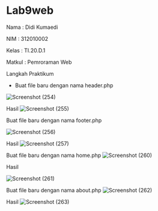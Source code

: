 # Lab9web
Nama    : Didi Kumaedi

NIM     : 312010002

Kelas   : TI.20.D.1

Matkul  : Pemroraman Web

Langkah Praktikum

- Buat file baru dengan nama header.php

![Screenshot (254)](https://user-images.githubusercontent.com/101849655/171981786-d2ebc0bf-20e3-458d-a7cd-9bfaa174f122.png)

Hasil
![Screenshot (255)](https://user-images.githubusercontent.com/101849655/171981791-ec68231f-e8fb-4156-88f8-08234a266e2b.png)

Buat file baru dengan nama footer.php

![Screenshot (256)](https://user-images.githubusercontent.com/101849655/171981792-4522fe40-aff1-4fb2-87d6-22d20918505d.png)

Hasil
![Screenshot (257)](https://user-images.githubusercontent.com/101849655/171981793-931d0505-ee1a-4d7d-a73d-588210bfec59.png)

Buat file baru dengan nama home.php
![Screenshot (260)](https://user-images.githubusercontent.com/101849655/171981794-b4a8d627-3618-45a9-b477-9835c203411c.png)

Hasil

![Screenshot (261)](https://user-images.githubusercontent.com/101849655/171981795-e2951800-bead-4ff7-854c-f9daa1f37a2f.png)

Buat file baru dengan nama about.php
![Screenshot (262)](https://user-images.githubusercontent.com/101849655/171981796-19afe2cd-8689-4cea-9781-091c89617521.png)

Hasil
![Screenshot (263)](https://user-images.githubusercontent.com/101849655/171981798-0596cab1-f146-42a5-9207-a4fb3d063351.png)

